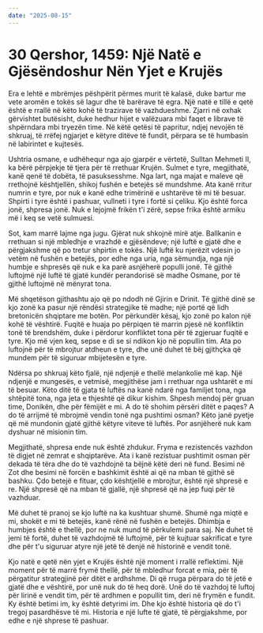 ```yaml
---
date: "2025-08-15"
---
```


# 30 Qershor, 1459: Një Natë e Gjësëndoshur Nën Yjet e Krujës

Era e lehtë e mbrëmjes pëshpërit përmes murit të kalasë, duke bartur me vete aromën e tokës së lagur dhe të barërave të egra.  Një natë e tillë e qetë është e rrallë në këto kohë të trazirave të vazhdueshme.  Zjarri në oxhak gërvishtet butësisht, duke hedhur hijet e valëzuara mbi faqet e librave të shpërndara mbi tryezën time.  Në këtë qetësi të papritur, ndjej nevojën të shkruaj, të rrëfej ngjarjet e këtyre ditëve të fundit, përpara se të humbasin në labirintet e kujtesës.

Ushtria osmane, e udhëhequr nga ajo gjarpër e vërtetë,  Sulltan Mehmeti II, ka bërë përpjekje të tjera për të rrethuar Krujën.  Sulmet e tyre, megjithatë, kanë qenë të dobëta, të pasuksesshme.  Nga lart, nga majat e maleve që rrethojnë kështjellën, shikoj fushën e betejës së mundshme.  Ata kanë rritur numrin e tyre, por nuk e kanë edhe trimërinë e ushtarëve të mi të besuar.  Shpirti i tyre është i pashuar, vullneti i tyre i fortë si çeliku.  Kjo është forca jonë, shpresa jonë.  Nuk e lejojmë frikën t'i zërë, sepse frika është armiku më i keq se vetë sulmuesi.

Sot, kam marrë lajme nga jugu.  Gjërat nuk shkojnë mirë atje.  Ballkanin e rrethuan si një mbledhje e vrazhdë e gjësëndeve;  një luftë e gjatë dhe e përgjakshme që po tretur shpirtin e tokës.  Një luftë ku njerëzit vdesin jo vetëm në fushën e betejës, por edhe nga uria, nga sëmundja, nga një humbje e shpresës që nuk e ka parë asnjëherë populli jonë.  Të gjithë luftojmë një luftë të gjatë kundër perandorisë së madhe Osmane, por të gjithë luftojmë në mënyrat tona.

Më shqetëson gjithashtu ajo që po ndodh në Gjirin e Drinit.  Të gjithë dinë se kjo zonë ka pasur një rëndësi strategjike të madhe;  një portë që lidh  bretonicën shqiptare me botën.  Por përkundër kësaj, kjo zonë po kalon një kohë të vështirë.  Fuqitë e huaja po përpiqen të marrin pjesë në konfliktin tonë të brendshëm, duke i përdorur konfliktet tona për të zgjeruar fuqitë e tyre.  Kjo më vjen keq, sepse e di se si ndikon kjo në popullin tim.  Ata po luftojnë për të mbrojtur atdheun e tyre, dhe unë duhet të bëj gjithçka që mundem për të siguruar mbijetesën e tyre.

Ndërsa po shkruaj këto fjalë, një ndjenjë e thellë melankolie më kap.  Një ndjenjë e mungesës, e vetmisë, megjithëse jam i rrethuar nga ushtarët e mi të besuar.  Këto ditë të gjata të luftës na kanë ndarë nga familjet tona, nga shtëpitë tona, nga jeta e thjeshtë që dikur kishim.  Shpesh mendoj për gruan time, Donikën, dhe për fëmijët e mi.  A do të shohim përsëri ditët e paqes?  A do të arrijmë të mbrojmë vendin tonë nga pushtimi osman?  Këto janë pyetje që më mundonin gjatë gjithë këtyre viteve të luftës.  Por asnjëherë nuk kam dyshuar në misionin tim.

Megjithatë, shpresa ende nuk është zhdukur.  Fryma e rezistencës vazhdon të digjet në zemrat e shqiptarëve.  Ata i kanë rezistuar pushtimit osman për dekada të tëra dhe do të vazhdojnë ta bëjnë këtë deri në fund.  Besimi në Zot dhe besimi në forcën e bashkimit është ai që na mban të gjithë së bashku.  Çdo betejë e fituar, çdo kështjellë e mbrojtur, është një shpresë e re.  Një shpresë që na mban të gjallë, një shpresë që na jep fuqi për të vazhduar.

Më duhet të pranoj se kjo luftë na ka kushtuar shumë.  Shumë nga miqtë e mi, shokët e mi të betejës, kanë rënë në fushën e betejës.  Dhimbja e humbjes është e thellë, por ne nuk mund të përkulemi para saj.  Ne duhet të jemi të fortë, duhet të vazhdojmë të luftojmë, për të kujtuar sakrificat e tyre dhe për t'u siguruar atyre një jetë të denjë në historinë e vendit tonë.

Kjo natë e qetë nën yjet e Krujës është një moment i rrallë reflektimi.  Një moment për të marrë frymë thellë, për të mbledhur forcat e mia, për të përgatitur strategjinë për ditët e ardhshme.  Di që rruga përpara do të jetë e gjatë dhe e vështirë, por unë nuk do të heq dorë.  Unë do të vazhdoj të luftoj për lirinë e vendit tim, për të ardhmen e popullit tim, deri në frymën e fundit.  Ky është betimi im, ky është detyrimi im.  Dhe kjo është historia që do t'i tregoj pasardhësve të mi.  Historia e një lufte të gjatë, të përgjakshme, por edhe e një shprese të pashuar.
